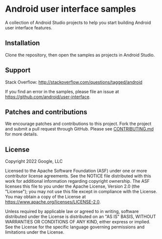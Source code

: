 # Android user interface samples

A collection of Android Studio projects to help you start building Android user interface features.

## Installation

Clone the repository, then open the samples as projects in Android Studio.

## Support

Stack Overflow: http://stackoverflow.com/questions/tagged/android

If you find an error in the samples, please file an issue at https://github.com/android/user-interface.

## Patches and contributions

We encourage patches and contributions to this project. Fork the project and submit a pull request through GitHub. Please see [CONTRIBUTING.md](https://github.com/android/user-interface-samples/blob/main/CONTRIBUTING.md) for more details.

## License

Copyright 2022 Google, LLC

Licensed to the Apache Software Foundation (ASF) under one or more contributor license agreements. See the NOTICE file distributed with this work for additional information regarding copyright ownership. The ASF licenses this file to you under the Apache License, Version 2.0 (the "License"); you may not use this file except in compliance with the License. You may obtain a copy of the License at https://www.apache.org/licenses/LICENSE-2.0.

Unless required by applicable law or agreed to in writing, software distributed under the License is distributed on an "AS IS" BASIS, WITHOUT WARRANTIES OR CONDITIONS OF ANY KIND, either express or implied. See the License for the specific language governing permissions and limitations under the License.